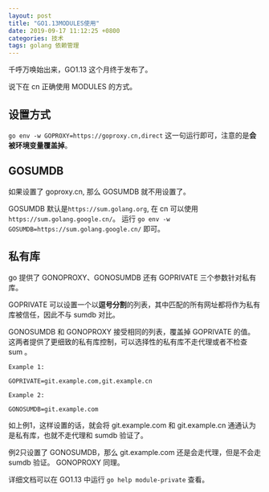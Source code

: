 ```yaml
---
layout: post
title: "GO1.13MODULES使用"
date: 2019-09-17 11:12:25 +0800
categories: 技术
tags: golang 依赖管理
---
```


千呼万唤始出来，GO1.13 这个月终于发布了。

说下在 cn 正确使用 MODULES 的方式。

## 设置方式

`go env -w GOPROXY=https://goproxy.cn,direct` 这一句运行即可，注意的是**会被环境变量覆盖掉**。

## GOSUMDB

如果设置了 goproxy.cn, 那么 GOSUMDB 就不用设置了。

GOSUMDB 默认是`https://sum.golang.org`, 在 cn 可以使用 `https://sum.golang.google.cn/`。 运行 `go env -w GOSUMDB=https://sum.golang.google.cn/` 即可。

## 私有库

go 提供了 GONOPROXY、GONOSUMDB 还有 GOPRIVATE 三个参数针对私有库。 

GOPRIVATE 可以设置一个以**逗号分割**的列表，其中匹配的所有网址都将作为私有库被信任，因此不与 sumdb 对比。

GONOSUMDB 和 GONOPROXY 接受相同的列表，覆盖掉 GOPRIVATE 的值。这两者提供了更细致的私有库控制，可以选择性的私有库不走代理或者不检查 sum 。

```
Example 1:

GOPRIVATE=git.example.com,git.example.cn

Example 2:

GONOSUMDB=git.example.com
```

如上例1，这样设置的话，就会将 git.example.com 和 git.example.cn 通通认为是私有库，也就不走代理和 sumdb 验证了。

例2只设置了 GONOSUMDB，那么 git.example.com 还是会走代理，但是不会走 sumdb 验证。 GONOPROXY 同理。

详细文档可以在 GO1.13 中运行 `go help module-private` 查看。

